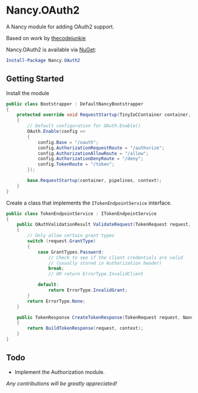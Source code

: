 # Nancy.OAuth2
A Nancy module for adding OAuth2 support.

Based on work by [thecodejunkie](https://github.com/thecodejunkie/Nancy.OAuth2)

Nancy.OAuth2 is available via [NuGet](https://www.nuget.org/packages/Nancy.OAuth2/):
```PowerShell
Install-Package Nancy.OAuth2
```

## Getting Started

Install the module
```csharp
public class Bootstrapper : DefaultNancyBootstrapper
{
    protected override void RequestStartup(TinyIoCContainer container, IPipelines pipelines, NancyContext context)
    {
        // Default configuration for OAuth.Enable()
        OAuth.Enable(config =>
        {
            config.Base = "/oauth";
            config.AuthorizationRequestRoute = "/authorize";
            config.AuthorizationAllowRoute = "/allow";
            config.AuthorizationDenyRoute = "/deny";
            config.TokenRoute = "/token";
        });

        base.RequestStartup(container, pipelines, context);
    }
}
```

Create a class that implements the `ITokenEndpointService` interface.

```csharp
public class TokenEndpointService : ITokenEndpointService
{
    public OAuthValidationResult ValidateRequest(TokenRequest request, NancyContext context)
    {
        // Only allow certain grant types
        switch (request.GrantType)
        {
            case GrantTypes.Password:
                // Check to see if the client credentials are valid
                // (usually stored in Authorization header)
                break;
                // OR return ErrorType.InvalidClient

            default:
                return ErrorType.InvalidGrant;
        }
        return ErrorType.None;
    }

    public TokenResponse CreateTokenResponse(TokenRequest request, NancyContext context)
    {
        return BuildTokenResponse(request, context);
    }
}
```


## Todo

- Implement the Authorization module.


_Any contributions will be greatly appreciated!_
